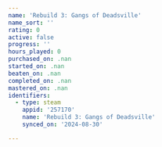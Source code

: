 ```yaml
---
name: 'Rebuild 3: Gangs of Deadsville'
name_sort: ''
rating: 0
active: false
progress: ''
hours_played: 0
purchased_on: .nan
started_on: .nan
beaten_on: .nan
completed_on: .nan
mastered_on: .nan
identifiers:
  - type: steam
    appid: '257170'
    name: 'Rebuild 3: Gangs of Deadsville'
    synced_on: '2024-08-30'

---
```

